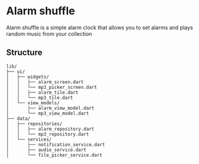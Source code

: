 # Alarm shuffle

Alarm shuffle is a simple alarm clock that allows you to set alarms and plays random music from your collection


## Structure

```
lib/
├── ui/
│   ├── widgets/
│   │   ├── alarm_screen.dart
│   │   └── mp3_picker_screen.dart
│   │   ├── alarm_tile.dart
│   │   └── mp3_tile.dart
│   └── view_models/
│       ├── alarm_view_model.dart
│       └── mp3_view_model.dart
├── data/
│   ├── repositories/
│   │   ├── alarm_repository.dart
│   │   └── mp3_repository.dart
│   └── services/
│       ├── notification_service.dart
│       ├── audio_service.dart
│       └── file_picker_service.dart
```